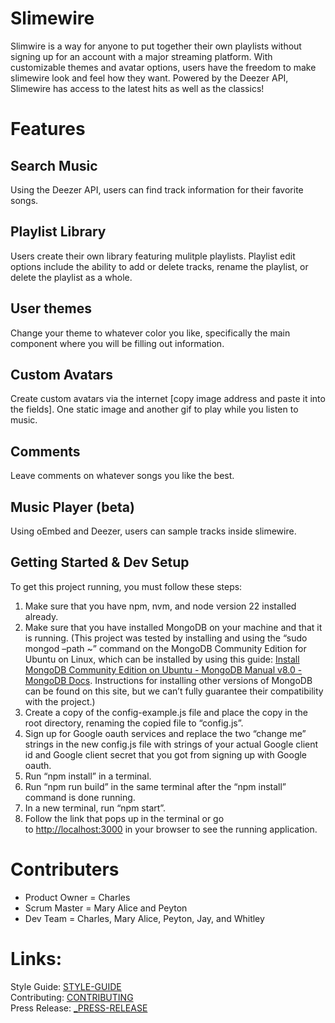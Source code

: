 # Slimewire 
Slimwire is a way for anyone to put together their own playlists without signing up for an account with a major streaming platform. With customizable themes and avatar options, users have the freedom to make slimewire look and feel how they want. Powered by the Deezer API, Slimewire has access to the latest hits as well as the classics!

# Features
## Search Music
Using the Deezer API, users can find track information for their favorite songs.
## Playlist Library
Users create their own library featuring mulitple playlists. Playlist edit options include the ability to add or delete tracks, rename the playlist, or delete the playlist as a whole.
## User themes 
Change your theme to whatever color you like, specifically the main component where you will be filling out information. 
## Custom Avatars
Create custom avatars via the internet [copy image address and paste it into the fields]. One static image and another gif to play while you listen to music.
## Comments
Leave comments on whatever songs you like the best.
## Music Player (beta)
Using oEmbed and Deezer, users can sample tracks inside slimewire.

## Getting Started & Dev Setup
To get this project running, you must follow these steps:
1. Make sure that you have npm, nvm, and node version 22 installed already.
2. Make sure that you have installed MongoDB on your machine and that it is running. (This project was tested by installing and using the “sudo mongod –path ~” command on the MongoDB Community Edition for Ubuntu on Linux, which can be installed by using this guide: [Install MongoDB Community Edition on Ubuntu - MongoDB Manual v8.0 - MongoDB Docs](https://www.mongodb.com/docs/v8.0/tutorial/install-mongodb-on-ubuntu/#std-label-install-mdb-community-ubuntu). Instructions for installing other versions of MongoDB can be found on this site, but we can’t fully guarantee their compatibility with the project.)
3. Create a copy of the config-example.js file and place the copy in the root directory, renaming the copied file to “config.js”.
4. Sign up for Google oauth services and replace the two “change me” strings in the new config.js file with strings of your actual Google client id and Google client secret that you got from signing up with Google oauth.
5. Run “npm install” in a terminal.
6. Run “npm run build” in the same terminal after the “npm install” command is done running.
7. In a new terminal, run “npm start”.
8. Follow the link that pops up in the terminal or go to [http://localhost:3000](http://localhost:3000/) in your browser to see the running application.

# Contributers
- Product Owner = Charles
- Scrum Master = Mary Alice and Peyton
- Dev Team = Charles, Mary Alice, Peyton, Jay, and Whitley


# Links:  
Style Guide: [STYLE-GUIDE](STYLE-GUIDE.md)  
Contributing: [CONTRIBUTING](CONTRIBUTING.md)  
Press Release: [_PRESS-RELEASE](_PRESS-RELEASE.md)  